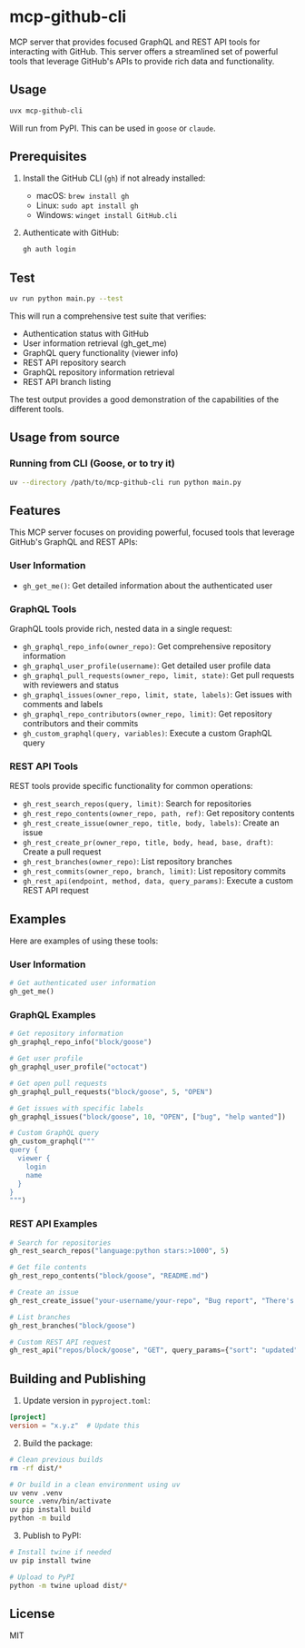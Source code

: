 # mcp-github-cli

MCP server that provides focused GraphQL and REST API tools for interacting with GitHub. This server offers a streamlined set of powerful tools that leverage GitHub's APIs to provide rich data and functionality.

## Usage

```sh
uvx mcp-github-cli
```

Will run from PyPI. This can be used in `goose` or `claude`.

## Prerequisites

1. Install the GitHub CLI (`gh`) if not already installed:
   - macOS: `brew install gh`
   - Linux: `sudo apt install gh`
   - Windows: `winget install GitHub.cli`

2. Authenticate with GitHub:
   ```sh
   gh auth login
   ```

## Test

```sh
uv run python main.py --test
```

This will run a comprehensive test suite that verifies:
- Authentication status with GitHub
- User information retrieval (gh_get_me)
- GraphQL query functionality (viewer info)
- REST API repository search
- GraphQL repository information retrieval
- REST API branch listing

The test output provides a good demonstration of the capabilities of the different tools.

## Usage from source

### Running from CLI (Goose, or to try it)

```sh
uv --directory /path/to/mcp-github-cli run python main.py
```

## Features

This MCP server focuses on providing powerful, focused tools that leverage GitHub's GraphQL and REST APIs:

### User Information

- `gh_get_me()`: Get detailed information about the authenticated user

### GraphQL Tools

GraphQL tools provide rich, nested data in a single request:

- `gh_graphql_repo_info(owner_repo)`: Get comprehensive repository information
- `gh_graphql_user_profile(username)`: Get detailed user profile data
- `gh_graphql_pull_requests(owner_repo, limit, state)`: Get pull requests with reviewers and status
- `gh_graphql_issues(owner_repo, limit, state, labels)`: Get issues with comments and labels
- `gh_graphql_repo_contributors(owner_repo, limit)`: Get repository contributors and their commits
- `gh_custom_graphql(query, variables)`: Execute a custom GraphQL query

### REST API Tools

REST tools provide specific functionality for common operations:

- `gh_rest_search_repos(query, limit)`: Search for repositories
- `gh_rest_repo_contents(owner_repo, path, ref)`: Get repository contents
- `gh_rest_create_issue(owner_repo, title, body, labels)`: Create an issue
- `gh_rest_create_pr(owner_repo, title, body, head, base, draft)`: Create a pull request
- `gh_rest_branches(owner_repo)`: List repository branches
- `gh_rest_commits(owner_repo, branch, limit)`: List repository commits
- `gh_rest_api(endpoint, method, data, query_params)`: Execute a custom REST API request

## Examples

Here are examples of using these tools:

### User Information

```python
# Get authenticated user information
gh_get_me()
```

### GraphQL Examples

```python
# Get repository information
gh_graphql_repo_info("block/goose")

# Get user profile
gh_graphql_user_profile("octocat")

# Get open pull requests
gh_graphql_pull_requests("block/goose", 5, "OPEN")

# Get issues with specific labels
gh_graphql_issues("block/goose", 10, "OPEN", ["bug", "help wanted"])

# Custom GraphQL query
gh_custom_graphql("""
query {
  viewer {
    login
    name
  }
}
""")
```

### REST API Examples

```python
# Search for repositories
gh_rest_search_repos("language:python stars:>1000", 5)

# Get file contents
gh_rest_repo_contents("block/goose", "README.md")

# Create an issue
gh_rest_create_issue("your-username/your-repo", "Bug report", "There's a bug", ["bug"])

# List branches
gh_rest_branches("block/goose")

# Custom REST API request
gh_rest_api("repos/block/goose", "GET", query_params={"sort": "updated"})
```

## Building and Publishing

1. Update version in `pyproject.toml`:

```toml
[project]
version = "x.y.z"  # Update this
```

2. Build the package:

```bash
# Clean previous builds
rm -rf dist/*

# Or build in a clean environment using uv
uv venv .venv
source .venv/bin/activate
uv pip install build
python -m build
```

3. Publish to PyPI:

```bash
# Install twine if needed
uv pip install twine

# Upload to PyPI
python -m twine upload dist/*
```

## License

MIT